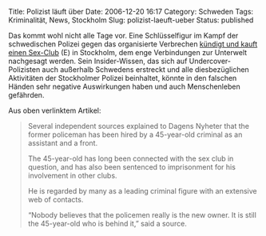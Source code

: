 Title: Polizist läuft über
Date: 2006-12-20 16:17
Category: Schweden
Tags: Kriminalität, News, Stockholm
Slug: polizist-laeuft-ueber
Status: published

Das kommt wohl nicht alle Tage vor. Eine Schlüsselfigur im Kampf der
schwedischen Polizei gegen das organisierte Verbrechen [kündigt und
kauft einen Sex-Club](http://www.thelocal.se/5855/20061220/) (E) in
Stockholm, dem enge Verbindungen zur Unterwelt nachgesagt werden. Sein
Insider-Wissen, das sich auf Undercover-Polizisten auch außerhalb
Schwedens erstreckt und alle diesbezüglichen Aktivitäten der Stockholmer
Polizei beinhaltet, könnte in den falschen Händen sehr negative
Auswirkungen haben und auch Menschenleben gefährden.

Aus oben verlinktem Artikel:

> Several independent sources explained to Dagens Nyheter that the
> former policeman has been hired by a 45-year-old criminal as an
> assistant and a front.
>
> The 45-year-old has long been connected with the sex club in question,
> and has also been sentenced to imprisonment for his involvement in
> other clubs.
>
> He is regarded by many as a leading criminal figure with an extensive
> web of contacts.
>
> “Nobody believes that the policemen really is the new owner. It is
> still the 45-year-old who is behind it,” said a source.

